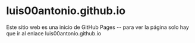 # luis00antonio.github.io
Este sitio web es una inicio de GitHub Pages -- para ver la página solo hay que ir al enlace luis00antonio.github.io
